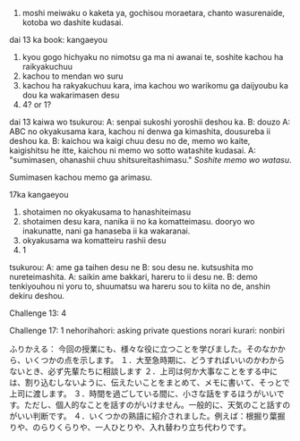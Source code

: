 1. moshi meiwaku o kaketa ya, gochisou moraetara, chanto wasurenaide, kotoba wo dashite kudasai.


dai 13 ka book:
kangaeyou
1. kyou gogo hichyaku no nimotsu ga ma ni awanai te, soshite kachou ha raikyakuchuu
2. kachou to mendan wo suru
3. kachou ha rakyakuchuu kara, ima kachou wo warikomu ga daijyoubu ka dou ka wakarimasen desu
4. 4? or 1?

dai 13 kaiwa wo tsukurou:
A: senpai sukoshi yoroshii deshou ka.
B: douzo
A: ABC no okyakusama kara, kachou ni denwa ga kimashita, dousureba ii deshou ka.
B: kaichou wa kaigi chuu desu no de, memo wo kaite, kaigishitsu he itte, kaichou ni memo wo sotto watashite kudasai.
A: "sumimasen, ohanashii chuu shitsureitashimasu."  *Soshite memo wo watasu*.

Sumimasen kachou memo ga arimasu.

17ka
kangaeyou
1. shotaimen no okyakusama to hanashiteimasu
2. shotaimen desu kara, nanika ii no ka komatteimasu. dooryo wo inakunatte, nani ga hanaseba ii ka wakaranai.
3. okyakusama wa komatteiru rashii desu
4. 1

tsukurou:
A: ame ga taihen desu ne
B: sou desu ne. kutsushita mo nureteimashita.
A: saikin ame bakkari, hareru to ii desu ne.
B: demo tenkiyouhou ni yoru to, shuumatsu wa hareru sou to kiita no de, anshin dekiru deshou.

Challenge 13:
4

Challenge 17:
1 nehorihahori: asking private questions
norari kurari: nonbiri

ふりかえる：
今回の授業にも、様々な役に立つことを学びました。そのなかから、いくつかの点を示します。
１．大至急時期に、どうすればいいのかわからないとき、必ず先輩たちに相談します
２．上司は何か大事なことをする中には、割り込むしないように、伝えたいことをまとめて、メモに書いて、そっとで上司に渡します。
３．時間を過ごしている間に、小さな話をするほうがいいです。ただし、個人的なことを話すのがいけません。一般的に、天気のこと話すのがいい判断です。
４．いくつかの熟語に紹介されました。例えば：根掘り葉掘りや、のらりくらりや、一人ひとりや、入れ替わり立ち代わりです。